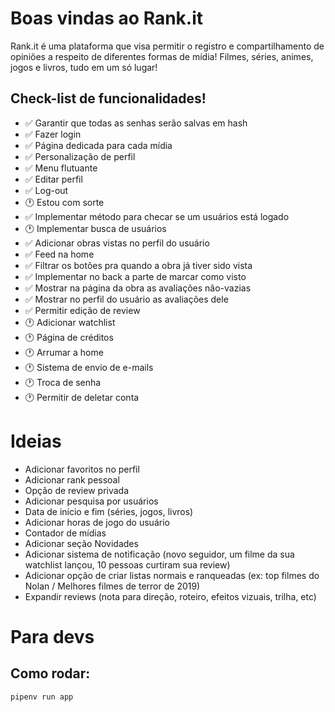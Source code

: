 # Boas vindas ao Rank.it

Rank.it é uma plataforma que visa permitir o registro e compartilhamento de opiniões a respeito de diferentes formas de mídia! Filmes, séries, animes, jogos e livros, tudo em um só lugar!


## Check-list de funcionalidades!

- ✅ Garantir que todas as senhas serão salvas em hash
- ✅ Fazer login
- ✅ Página dedicada para cada mídia
- ✅ Personalização de perfil
- ✅ Menu flutuante
- ✅ Editar perfil
- ✅ Log-out
- 🕐 Estou com sorte
- ✅ Implementar método para checar se um usuários está logado
- 🕐 Implementar busca de usuários
- ✅ Adicionar obras vistas no perfil do usuário
- ✅ Feed na home
- ✅ Filtrar os botões pra quando a obra já tiver sido vista
- ✅ Implementar no back a parte de marcar como visto
- ✅ Mostrar na página da obra as avaliações não-vazias
- ✅ Mostrar no perfil do usuário as avaliações dele
- ✅ Permitir edição de review
- 🕐 Adicionar watchlist
- 🕐 Página de créditos
- 🕐 Arrumar a home
- 🕐 Sistema de envio de e-mails
- 🕐 Troca de senha
- 🕐 Permitir de deletar conta

# Ideias
- Adicionar favoritos no perfil
- Adicionar rank pessoal
- Opção de review privada
- Adicionar pesquisa por usuários
- Data de início e fim (séries, jogos, livros)
- Adicionar horas de jogo do usuário
- Contador de mídias
- Adicionar seção Novidades
- Adicionar sistema de notificação (novo seguidor, um filme da sua watchlist lançou, 10 pessoas curtiram sua review)
- Adicionar opção de criar listas normais e ranqueadas (ex: top filmes do Nolan / Melhores filmes de terror de 2019)
- Expandir reviews (nota para direção, roteiro, efeitos vizuais, trilha, etc)

# Para devs

## Como rodar:

```shell
pipenv run app
```

